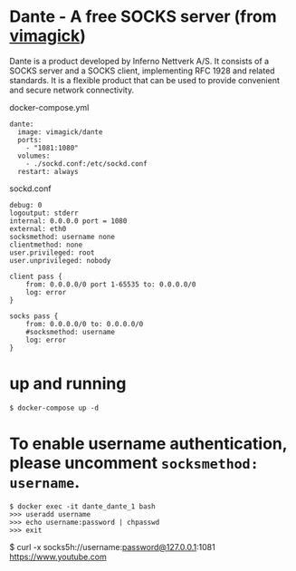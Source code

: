 # Dante - A free SOCKS server (from [vimagick](https://hub.docker.com/r/vimagick/dante/))
Dante is a product developed by Inferno Nettverk A/S. It consists of a
SOCKS server and a SOCKS client, implementing RFC 1928 and related standards.
It is a flexible product that can be used to provide convenient and secure
network connectivity.

docker-compose.yml
```
dante:
  image: vimagick/dante
  ports:
    - "1081:1080"
  volumes:
    - ./sockd.conf:/etc/sockd.conf
  restart: always
```

sockd.conf
```
debug: 0
logoutput: stderr
internal: 0.0.0.0 port = 1080
external: eth0
socksmethod: username none
clientmethod: none
user.privileged: root
user.unprivileged: nobody

client pass {
    from: 0.0.0.0/0 port 1-65535 to: 0.0.0.0/0
    log: error
}

socks pass {
    from: 0.0.0.0/0 to: 0.0.0.0/0
    #socksmethod: username
    log: error
}
```

# up and running
```
$ docker-compose up -d
```

# To enable username authentication, please uncomment `socksmethod: username`.
```
$ docker exec -it dante_dante_1 bash
>>> useradd username
>>> echo username:password | chpasswd
>>> exit
```

$ curl -x socks5h://username:password@127.0.0.1:1081 https://www.youtube.com
